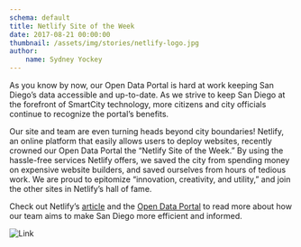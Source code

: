 ```yaml
---
schema: default
title: Netlify Site of the Week
date: 2017-08-21 00:00:00
thumbnail: /assets/img/stories/netlify-logo.jpg
author:
    name: Sydney Yockey
---
```


As you know by now, our Open Data Portal is hard at work keeping San Diego’s data accessible and up-to-date. As we strive to keep San Diego at the forefront of SmartCity technology, more citizens and city officials continue to recognize the portal’s benefits.  

Our site and team are even turning heads beyond city boundaries! Netlify, an online platform that easily allows users to deploy websites, recently crowned our Open Data Portal the “Netlify Site of the Week.” By using the hassle-free services Netlify offers, we saved the city from spending money on expensive website builders, and saved ourselves from hours of tedious work. We are proud to epitomize “innovation, creativity, and utility,” and join the other sites in Netlify’s hall of fame. 

<!--more-->

Check out Netlify’s [article](https://www.netlify.com/site-of-the-week/san-diego-open-data-portal/?utm_content=buffer41a7d&utm_medium=social&utm_source=twitter.com&utm_campaign=buffer) and the [Open Data Portal](https://data.sandiego.gov) to read more about how our team aims to make San Diego more efficient and informed.

![Link](/assets/img/stories/netlify-site.png)



